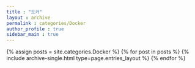 ```yaml
---
title : "도커"
layout : archive
permalink : categories/Docker
author_profile : true
sidebar_main : true
---
```


{% assign posts = site.categories.Docker %}
{% for post in posts %} {% include archive-single.html type=page.entries_layout %} {% endfor %}